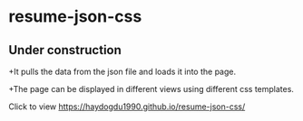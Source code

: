 # resume-json-css

## Under construction

+It pulls the data from the json file and loads it into the page.

+The page can be displayed in different views using different css templates.

Click to view https://haydogdu1990.github.io/resume-json-css/
